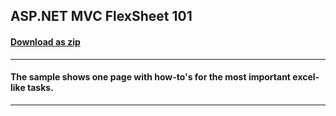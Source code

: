 ## ASP.NET MVC FlexSheet 101
#### [Download as zip](https://downgit.github.io/#/home?url=https://github.com/GrapeCity/ComponentOne-ASPNET-MVC-Samples/tree/master/HowTo/FlexSheet/FlexSheet101/FlexSheet101)
____
#### The sample shows one page with how-to's for the most important excel-like tasks.
____

